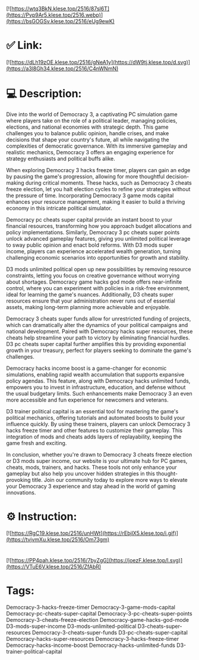 [![https://wtq3BkN.klese.top/2516/87sl6T](https://Pvp9Ar5.klese.top/2516.webp)](https://bsGOGSv.klese.top/2516/eUg9ewK)
# ✅ Link:
[![https://dLh19zOE.klese.top/2516/gNeA1y](https://dW9tj.klese.top/d.svg)](https://a3l8Gh34.klese.top/2516/C4nWNmN)
# 💻 Description:
Dive into the world of Democracy 3, a captivating PC simulation game where players take on the role of a political leader, managing policies, elections, and national economies with strategic depth. This game challenges you to balance public opinion, handle crises, and make decisions that shape your country's future, all while navigating the complexities of democratic governance. With its immersive gameplay and realistic mechanics, Democracy 3 offers an engaging experience for strategy enthusiasts and political buffs alike.



When exploring Democracy 3 hacks freeze timer, players can gain an edge by pausing the game's progression, allowing for more thoughtful decision-making during critical moments. These hacks, such as Democracy 3 cheats freeze election, let you halt election cycles to refine your strategies without the pressure of time. Incorporating Democracy 3 game mods capital enhances your resource management, making it easier to build a thriving economy in this intricate political simulator.



Democracy pc cheats super capital provide an instant boost to your financial resources, transforming how you approach budget allocations and policy implementations. Similarly, Democracy 3 pc cheats super points unlock advanced gameplay features, giving you unlimited political leverage to sway public opinion and enact bold reforms. With D3 mods super income, players can experience accelerated wealth generation, turning challenging economic scenarios into opportunities for growth and stability.



D3 mods unlimited political open up new possibilities by removing resource constraints, letting you focus on creative governance without worrying about shortages. Democracy game hacks god mode offers near-infinite control, where you can experiment with policies in a risk-free environment, ideal for learning the game's nuances. Additionally, D3 cheats super resources ensure that your administration never runs out of essential assets, making long-term planning more achievable and enjoyable.



Democracy 3 cheats super funds allow for unrestricted funding of projects, which can dramatically alter the dynamics of your political campaigns and national development. Paired with Democracy hacks super resources, these cheats help streamline your path to victory by eliminating financial hurdles. D3 pc cheats super capital further amplifies this by providing exponential growth in your treasury, perfect for players seeking to dominate the game's challenges.



Democracy hacks income boost is a game-changer for economic simulations, enabling rapid wealth accumulation that supports expansive policy agendas. This feature, along with Democracy hacks unlimited funds, empowers you to invest in infrastructure, education, and defense without the usual budgetary limits. Such enhancements make Democracy 3 an even more accessible and fun experience for newcomers and veterans.



D3 trainer political capital is an essential tool for mastering the game's political mechanics, offering tutorials and automated boosts to build your influence quickly. By using these trainers, players can unlock Democracy 3 hacks freeze timer and other features to customize their gameplay. This integration of mods and cheats adds layers of replayability, keeping the game fresh and exciting.



In conclusion, whether you're drawn to Democracy 3 cheats freeze election or D3 mods super income, our website is your ultimate hub for PC games, cheats, mods, trainers, and hacks. These tools not only enhance your gameplay but also help you uncover hidden strategies in this thought-provoking title. Join our community today to explore more ways to elevate your Democracy 3 experience and stay ahead in the world of gaming innovations.

# ⚙️ Instruction:
[![https://RgC19.klese.top/2516/unHWt](https://rEbjlX5.klese.top/i.gif)](https://tvjvmXu.klese.top/2516/Om73gm)
#
[![https://PP4pah.klese.top/2516/7byZgG](https://joezF.klese.top/l.svg)](https://VTuE6V.klese.top/2516/ZfAbR)
# Tags:
Democracy-3-hacks-freeze-timer Democracy-3-game-mods-capital Democracy-pc-cheats-super-capital Democracy-3-pc-cheats-super-points Democracy-3-cheats-freeze-election Democracy-game-hacks-god-mode D3-mods-super-income D3-mods-unlimited-political D3-cheats-super-resources Democracy-3-cheats-super-funds D3-pc-cheats-super-capital Democracy-hacks-super-resources Democracy-3-hacks-freeze-timer Democracy-hacks-income-boost Democracy-hacks-unlimited-funds D3-trainer-political-capital






